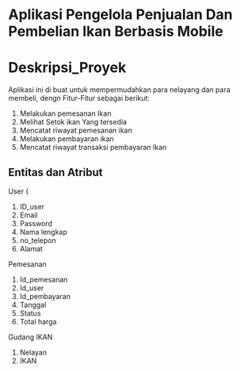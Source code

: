 # Aplikasi Pengelola Penjualan Dan Pembelian Ikan Berbasis Mobile

# Deskripsi_Proyek
Aplikasi ini di buat untuk mempermudahkan para nelayang dan para membeli, dengn Fitur-Fitur sebagai berikut:
1. Melakukan pemesanan Ikan 
2. Melihat Setok ikan Yang tersedia
3. Mencatat riwayat pemesanan ikan
4. Melakukan pembayaran ikan 
5. Mencatat riwayat transaksi pembayaran Ikan

## Entitas dan Atribut
User ( 
1. ID_user
2. Email
3. Password
4. Nama lengkap
5. no_telepon
6. Alamat

Pemesanan
1. Id_pemesanan
2. Id_user
3. Id_pembayaran
4. Tanggal
5. Status
6. Total harga

Gudang IKAN
1. Nelayan
2. IKAN 
